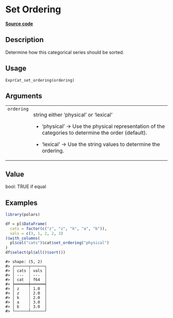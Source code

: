 
# Set Ordering

[**Source code**](https://github.com/pola-rs/r-polars/tree/3908b5beab9ec917b825bad8f9a820caad37cb4a/R/expr__categorical.R#L19)

## Description

Determine how this categorical series should be sorted.

## Usage

<pre><code class='language-R'>ExprCat_set_ordering(ordering)
</code></pre>

## Arguments

<table>
<tr>
<td style="white-space: nowrap; font-family: monospace; vertical-align: top">
<code id="ExprCat_set_ordering_:_ordering">ordering</code>
</td>
<td>

string either ‘physical’ or ‘lexical’

<ul>
<li>

‘physical’ -\> Use the physical representation of the categories to
determine the order (default).

</li>
<li>

‘lexical’ -\> Use the string values to determine the ordering.

</li>
</ul>
</td>
</tr>
</table>

## Value

bool: TRUE if equal

## Examples

``` r
library(polars)

df = pl$DataFrame(
  cats = factor(c("z", "z", "k", "a", "b")),
  vals = c(3, 1, 2, 2, 3)
)$with_columns(
  pl$col("cats")$cat$set_ordering("physical")
)
df$select(pl$all()$sort())
```

    #> shape: (5, 2)
    #> ┌──────┬──────┐
    #> │ cats ┆ vals │
    #> │ ---  ┆ ---  │
    #> │ cat  ┆ f64  │
    #> ╞══════╪══════╡
    #> │ z    ┆ 1.0  │
    #> │ z    ┆ 2.0  │
    #> │ k    ┆ 2.0  │
    #> │ a    ┆ 3.0  │
    #> │ b    ┆ 3.0  │
    #> └──────┴──────┘
